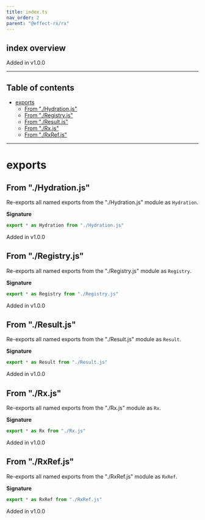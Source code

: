 ```yaml
---
title: index.ts
nav_order: 2
parent: "@effect-rx/rx"
---
```


## index overview

Added in v1.0.0

---

<h2 class="text-delta">Table of contents</h2>

- [exports](#exports)
  - [From "./Hydration.js"](#from-hydrationjs)
  - [From "./Registry.js"](#from-registryjs)
  - [From "./Result.js"](#from-resultjs)
  - [From "./Rx.js"](#from-rxjs)
  - [From "./RxRef.js"](#from-rxrefjs)

---

# exports

## From "./Hydration.js"

Re-exports all named exports from the "./Hydration.js" module as `Hydration`.

**Signature**

```ts
export * as Hydration from "./Hydration.js"
```

Added in v1.0.0

## From "./Registry.js"

Re-exports all named exports from the "./Registry.js" module as `Registry`.

**Signature**

```ts
export * as Registry from "./Registry.js"
```

Added in v1.0.0

## From "./Result.js"

Re-exports all named exports from the "./Result.js" module as `Result`.

**Signature**

```ts
export * as Result from "./Result.js"
```

Added in v1.0.0

## From "./Rx.js"

Re-exports all named exports from the "./Rx.js" module as `Rx`.

**Signature**

```ts
export * as Rx from "./Rx.js"
```

Added in v1.0.0

## From "./RxRef.js"

Re-exports all named exports from the "./RxRef.js" module as `RxRef`.

**Signature**

```ts
export * as RxRef from "./RxRef.js"
```

Added in v1.0.0
